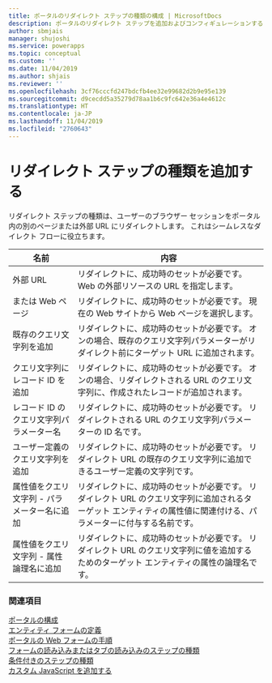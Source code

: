 ```yaml
---
title: ポータルのリダイレクト ステップの種類の構成 | MicrosoftDocs
description: ポータルのリダイレクト ステップを追加およびコンフィギュレーションする指示をします。
author: sbmjais
manager: shujoshi
ms.service: powerapps
ms.topic: conceptual
ms.custom: ''
ms.date: 11/04/2019
ms.author: shjais
ms.reviewer: ''
ms.openlocfilehash: 3cf76cccfd247bdcfb4ee32e99682d2b9e95e139
ms.sourcegitcommit: d9cecdd5a35279d78aa1b6c9fc642e36a4e4612c
ms.translationtype: HT
ms.contentlocale: ja-JP
ms.lasthandoff: 11/04/2019
ms.locfileid: "2760643"
---
```

# <a name="add-a-redirect-step-type"></a>リダイレクト ステップの種類を追加する

リダイレクト ステップの種類は、ユーザーのブラウザー セッションをポータル内の別のページまたは外部 URL にリダイレクトします。 これはシームレスなダイレクト フローに役立ちます。

| 名前                                                            | 内容                                                                                                                                                                                  |
|-----------------------------------------------------------------|----------------------------------------------------------------------------------------------------------------------------------------------------------------------------------------------|
| 外部 URL                                                    | リダイレクトに、成功時のセットが必要です。 Web の外部リソースの URL を指定します。                                                                                                       |
| または Web ページ                                                     | リダイレクトに、成功時のセットが必要です。 現在の Web サイトから Web ページを選択します。                                                                                                             |
| 既存のクエリ文字列を追加                                    | リダイレクトに、成功時のセットが必要です。 オンの場合、既存のクエリ文字列パラメーターがリダイレクト前にターゲット URL に追加されます。                                                 |
| クエリ文字列にレコード ID を追加                                | リダイレクトに、成功時のセットが必要です。 オンの場合、リダイレクトされる URL のクエリ文字列に、作成されたレコードが追加されます。                                               |
| レコード ID のクエリ文字列パラメーター名                           | リダイレクトに、成功時のセットが必要です。 リダイレクトされる URL のクエリ文字列パラメーターの ID 名です。                                                                        |
| ユーザー定義のクエリ文字列を追加                                      | リダイレクトに、成功時のセットが必要です。 リダイレクト URL の既存のクエリ文字列に追加できるユーザー定義の文字列です。                                                                  |
| 属性値をクエリ文字列 - パラメーター名に追加         | リダイレクトに、成功時のセットが必要です。 リダイレクト URL のクエリ文字列に追加されるターゲット エンティティの属性値に関連付ける、パラメーターに付与する名前です。 |
| 属性値をクエリ文字列 - 属性論理名に追加 | リダイレクトに、成功時のセットが必要です。 リダイレクト URL のクエリ文字列に値を追加するためのターゲット エンティティの属性の論理名です。                            |

### <a name="see-also"></a>関連項目

[ポータルの構成](configure-portal.md)  
[エンティティ フォームの定義](entity-forms.md)  
[ポータルの Web フォームの手順](web-form-steps.md)  
[フォームの読み込みまたはタブの読み込みのステップの種類](load-form-step.md)  
[条件付きのステップの種類](add-conditional-step.md)  
[カスタム JavaScript を追加する](add-custom-javascript.md)  

